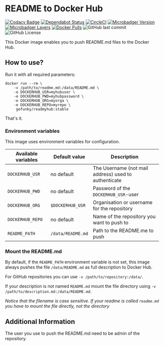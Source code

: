 # README to Docker Hub
[![Codacy Badge](https://api.codacy.com/project/badge/Grade/f73fa712e4e940bfbe775d2d9e2030ca)](https://app.codacy.com/app/gofunky/readmyhub?utm_source=github.com&utm_medium=referral&utm_content=gofunky/readmyhub&utm_campaign=Badge_Grade_Settings)
[![Dependabot Status](https://api.dependabot.com/badges/status?host=github&repo=gofunky/readmyhub)](https://dependabot.com)
[![CircleCI](https://circleci.com/gh/gofunky/readmyhub/tree/master.svg?style=shield)](https://circleci.com/gh/gofunky/readmyhub/tree/master)
[![Microbadger Version](https://images.microbadger.com/badges/version/gofunky/readmyhub:stable.svg)](https://microbadger.com/images/gofunky/readmyhub:stable "Docker Version")
[![Microbadger Layers](https://images.microbadger.com/badges/image/gofunky/readmyhub:stable.svg)](https://microbadger.com/images/gofunky/readmyhub:stable "Docker Layers")
[![Docker Pulls](https://img.shields.io/docker/pulls/gofunky/readmyhub.svg)](https://hub.docker.com/r/gofunky/readmyhub)
![GitHub last commit](https://img.shields.io/github/last-commit/gofunky/git.svg)
![GitHub License](https://img.shields.io/github/license/gofunky/readmyhub.svg)

This Docker image enables you to push README.md files to the Docker Hub.

## How to use?

Run it with all required parameters:

```console
docker run --rm \
    -v /path/to/readme.md:/data/README.md \
    -e DOCKERHUB_USR=myhubuser \
    -e DOCKERHUB_PWD=myhubpassword \
    -e DOCKERHUB_ORG=myorga \
    -e DOCKERHUB_REPO=myrepo \
     gofunky/readmyhub:stable
```

That's it.


### Environment variables

This image uses environment variables for configuration.

|Available variables     |Default value        |Description                                         |
|------------------------|---------------------|----------------------------------------------------|
|`DOCKERHUB_USR`    |no default           |The Username (not mail address) used to authenticate|
|`DOCKERHUB_PWD`    |no default           |Password of the `DOCKERHUB_USR`-user           |
|`DOCKERHUB_ORG` |`$DOCKERHUB_USR`|Organisation or username for the repository         |
|`DOCKERHUB_REPO`   |no default           |Name of the repository you want to push to          |
|`README_PATH`           |`/data/README.md`    |Path to the README.me to push                       |


### Mount the README.md

By default, if the `README_PATH` environment variable is not set, this image always pushes the file
`/data/README.md` as full description to Docker Hub.

For GitHub repositories you can use `-v /path/to/repository:/data/`.

If your description is not named `README.md` mount the file directory using `-v /path/to/description.md:/data/README.md`.

*Notice that the filename is case sensitive. If your readme is called `readme.md` you have to mount the file directly, not the directory*

## Additional Information

The user you use to push the README.md need to be admin of the repository.
